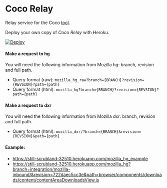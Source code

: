 # Coco Relay

Relay service for the Coco [tool](https://github.com/ericdesj/moz-codecover-ui).

Deploy your own copy of _Coco Relay_ with Heroku.

[![Deploy](https://www.herokucdn.com/deploy/button.svg)](https://heroku.com/deploy)
 
#### Make a request to hg
You will need the following information from Mozilla hg: branch, revision and full path.

- Query format (raw): `mozilla_hg_raw?branch={BRANCH}?revision={REVSION}?path={path}`
- Query format (html): `mozilla_hg?branch={BRANCH}?revision={REVSION}?path={path}`

#### Make a request to dxr
You will need the following information from Mozilla dxr: branch, revision and full path.
- Query format (html): `mozilla_dxr/?branch={BRANCH}&revision={REVSION}&path={path}`

#### Example:
* https://still-scrubland-32510.herokuapp.com/mozilla_hg_example
* https://still-scrubland-32510.herokuapp.com/mozilla_hg?branch=integration/mozilla-inbound/&revision=722daec5cc3e&path=browser/components/downloads/content/contentAreaDownloadsView.js
